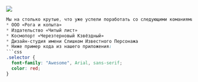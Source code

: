 ![](https://netology-code.github.io/git-homeworks/introduction/assets/logo.png)
```css
Мы на столько крутые, что уже успели поработать со следующими команиями:
* ООО «Рога и копыта»
* Издательство «Читый лист»
* Космопорт «Черезтерновый Кзвёздный»
* Дизайн-студия имени Слишком Известного Персонажа
* Ниже пример кода из нашего приложения:
```css
.selector {
  font-family: "Awesome", Arial, sans-serif;
  color: red;
}